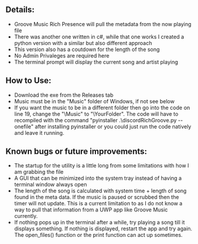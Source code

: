 ## Details:

* Groove Music Rich Presence will pull the metadata from the now playing file
* There was another one written in c#, while that one works I created a python version with a similar but also different approach 
* This version also has a coutdown for the length of the song
* No Admin Privaleges are required here
* The terminal prompt will display the current song and artist playing

## How to Use:

* Download the exe from the Releases tab
* Music must be in the "Music" folder of Windows, if not see below
* If you want the music to be in a different folder then go into the code on line 19, change the "\Music" to "\YourFolder". The code will have to recompiled with the command "pyinstaller .\discordRichGroove.py --onefile" after installing pyinstaller or you could just run the code natively and leave it running.

## Known bugs or future improvements:

* The startup for the utility is a little long from some limitations with how I am grabbing the file
* A GUI that can be minimized into the system tray instead of having a terminal window always open
* The length of the song is calculated with system time + length of song found in the meta data. If the music is paused or scrubbed then the timer will not update. This is a current limitation to as I do not know a way to pull that information from a UWP app like Groove Music currently.
* If nothing pops up in the terminal after a while, try playing a song till it displays something. If nothing is displayed, restart the app and try again. The open_files() function or the print function can act up sometimes.
